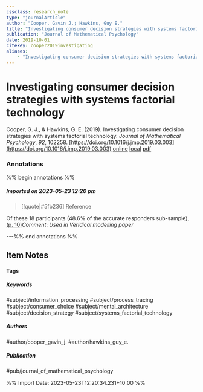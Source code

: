 ```yaml
---
cssclass: research_note
type: "journalArticle"
author: "Cooper, Gavin J.; Hawkins, Guy E."
title: "Investigating consumer decision strategies with systems factorial technology"
publication: "Journal of Mathematical Psychology"
date: 2019-10-01
citekey: cooper2019investigating
aliases: 
    - "Investigating consumer decision strategies with systems factorial technology"
---
```


# Investigating consumer decision strategies with systems factorial technology

Cooper, G. J., & Hawkins, G. E. (2019). Investigating consumer decision strategies with systems factorial technology. _Journal of Mathematical Psychology_, _92_, 102258. [https://doi.org/10.1016/j.jmp.2019.03.003](https://doi.org/10.1016/j.jmp.2019.03.003)
[online](http://zotero.org/users/local/kZl3QdXV/items/E7T9EC5D) [local](zotero://select/library/items/E7T9EC5D) [pdf](file:///home/gjc216/Zotero/storage/BCBNEMR9/Cooper%20and%20Hawkins%20-%202019%20-%20Investigating%20consumer%20decision%20strategies%20with%20sy.pdf)
 

 
### Annotations
%% begin annotations %%
##### Imported on 2023-05-23 12:20 pm

>[!quote|#5fb236] Reference
>
Of these 18 participants (48.6% of the accurate responders sub-sample), [(p. 10)](zotero://open-pdf/library/items/BCBNEMR9?page=10&annotation=5CSMXPHS)_Comment_: _Used in Veridical modelling paper_


---%% end annotations %%

## Item Notes

#### Tags

##### Keywords

#subject/information_processing #subject/process_tracing #subject/consumer_choice #subject/mental_architecture #subject/decision_strategy #subject/systems_factorial_technology

##### Authors

#author/cooper_gavin_j. #author/hawkins_guy_e.

##### Publication

#pub/journal_of_mathematical_psychology


%% Import Date: 2023-05-23T12:20:34.231+10:00 %%

